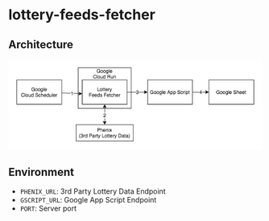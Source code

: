 # lottery-feeds-fetcher

## Architecture

![Architecture](./docs/architecture.png)

## Environment

- `PHENIX_URL`: 3rd Party Lottery Data Endpoint
- `GSCRIPT_URL`: Google App Script Endpoint
- `PORT`: Server port
